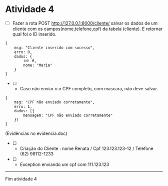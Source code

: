 # Atividade 4

- [ ] Fazer a rota POST http://127.0.0.1:8000/cliente/  salvar os dados de um cliente com os campos(nome,telefone,cpf) da tabela (cliente).
E retornar qual foi o ID inserido.

```
{
    msg: "Cliente inserido com sucesso",
    erro: 0,
    dados: {
        id: 6,
        nome: "Maria"
    }
}
```

- [ ] - Caso não enviar o o CPF completo, com mascara, não deve salvar.

```
{
    msg: "CPF não enviado corretamente",
    erro: 1,
    dados: [{
        mensagem: "CPF não enviado corretamente"
    }]
}
```

(Evidências no evidencia.doc)

- [ ] - Criação do Cliente : nome Renata / Cpf 123.123.123-12 /  Telefone (62) 98112-1233
- [ ] - Exception enviando um cpf com 111.123.123

---
Fim atividade 4